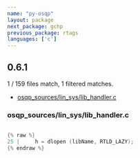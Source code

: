 ```yaml
---
name: "py-osqp"
layout: package
next_package: gchp
previous_package: rtags
languages: ['c']
---
```

## 0.6.1
1 / 159 files match, 1 filtered matches.

 - [osqp_sources/lin_sys/lib_handler.c](#osqp_sourceslin_syslib_handlerc)

### osqp_sources/lin_sys/lib_handler.c

```c

{% raw %}
25 |     h = dlopen (libName, RTLD_LAZY);
{% endraw %}

```